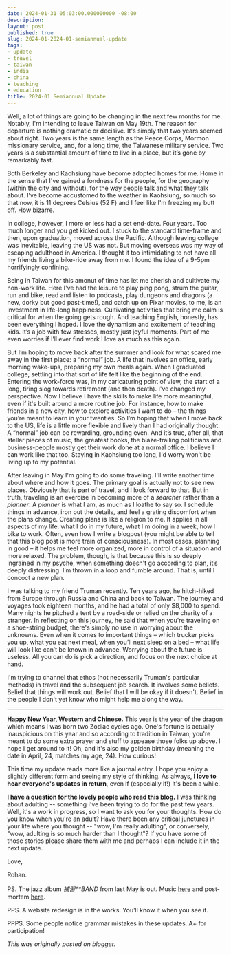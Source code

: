 ```yaml
---
date: 2024-01-31 05:03:00.000000000 -08:00
description:
layout: post
published: true
slug: 2024-01-2024-01-semiannual-update
tags:
- update
- travel
- taiwan
- india
- china
- teaching
- education
title: 2024-01 Semiannual Update
---
```

Well, a lot of things are going to be changing in the next few months for me. Notably, I'm intending to leave Taiwan on May 19th. The reason for departure is nothing dramatic or decisive. It's simply that two years seemed about right. Two years is the same length as the Peace Corps, Mormon missionary service, and, for a long time, the Taiwanese military service. Two years is a substantial amount of time to live in a place, but it’s gone by remarkably fast.

Both Berkeley and Kaohsiung have become adopted homes for me. Home in
the sense that I've gained a fondness for the people, for the
geography (within the city and without), for the way people talk and
what they talk about. I've become accustomed to the weather in
Kaohsiung, so much so that now, it is 11 degrees Celsius (52 F) and I
feel like I'm freezing my butt off. How bizarre.

In college, however, I more or less had a set end-date. Four years. Too much longer and you get kicked out. I stuck to the standard
time-frame and then, upon graduation, moved across the Pacific.
Although leaving college was inevitable, leaving the US was not. But
moving overseas was my way of escaping adulthood in America. I
thought it too intimidating to not have all my friends living a
bike-ride away from me. I found the idea of a 9-5pm horrifyingly
confining.

Being in Taiwan for this amonut of time has let me cherish and
cultivate my non-work life. Here I've had the leisure to play ping pong, strum the
guitar, run and bike, read and listen to podcasts, play dungeons and
dragons (a new, dorky but good past-time!), and catch up on Pixar
movies, to me, is an investment in life-long happiness. Cultivating
activities that bring me calm is critical for when the going gets rough. And teaching English, honestly, has been
everything I hoped. I love the dynamism and excitement of teaching
kids. It’s a job with few stresses, mostly just joyful moments. Part of me
even worries if I’ll ever find work I love as much as this again.

But I’m hoping to move back after the summer and look for what
scared me away in the first place: a “normal” job. A life that
involves an office, early morning wake-ups, preparing my own meals
again. When I graduated college, settling into that sort of life felt
like the beginning of the end. Entering the work-force was, in my
caricaturing point of view, the start of a long, tiring slog towards
retirement (and then death). I've changed my perspective. Now I believe I have the skills to make life more meaningful, even if it's built around a more routine job. For instance, how to make friends in a new city, how to explore activities I want to
do – the things you’re meant to learn in your twenties. So I’m
hoping that when I move back to the US, life is a little more
flexible and lively than I had originally thought. A “normal” job
can be rewarding, grounding even. And it’s true, after all, that
stellar pieces of music, the greatest books, the blaze-trailing
politicians and business-people mostly get their work done at a
normal office. I believe I can work like that too. Staying in
Kaohsiung too long, I'd worry won't be living up to my potential.

After leaving in May I'm going to do some traveling. I'll write
another time about where and how it goes. The primary goal is
actually not to see new places. Obviously that is part of travel, and
I look forward to that. But in truth, traveling is an exercise in
becoming more of a *searcher* rather than a *planner*. A
*planner* is what I am, as much as I loathe to say so. I
schedule things in advance, iron out the details, and feel a grating
discomfort when the plans change. Creating plans is like a religion
to me. It applies in all aspects of my life: what I do in my future,
what I'm doing in a week, how I bike to work. Often, even how I write
a blogpost (you might be able to tell that this blog post is more
train of consciousness). In most cases, planning in good – it helps
me feel more organized, more in control of a situation and more
relaxed. The problem, though, is that because this is so deeply
ingrained in my psyche, when something doesn't go according to plan,
it’s deeply distressing. I’m thrown in a loop and fumble around.
That is, until I concoct a new plan.

I was talking to my friend Truman recently. Ten years ago, he
hitch-hiked from Europe through Russia and China and back to Taiwan.
The journey and voyages took eighteen months, and he had a total of only $8,000 to spend. Many nights he pitched a tent by a
road-side or relied on the charity of a stranger. In reflecting on
this journey, he said that when you're traveling on a shoe-string
budget, there's simply no use in worrying about the unknowns. Even
when it comes to important things – which trucker picks you up,
what you eat next meal, when you’ll next sleep on a bed – what life will look like can’t be known in advance. Worrying about the future is
useless. All you can do is pick a direction, and focus on the next
choice at hand.

I'm trying to channel that ethos (not necessarily Truman's
particular methods) in travel and the subsequent job search. It involves some beliefs.
Belief that things will work out. Belief that I will be okay if it
doesn't. Belief in the people I don't yet know who might help me
along the way.

--------

**Happy New Year, Western and Chinese.** This year is the year
of the dragon which means I was born two Zodiac cycles ago. One's
fortune is actually inauspicious on this year and so according to
tradition in Taiwan, you're meant to do some extra prayer and stuff
to appease those folks up above. I hope I get around to it! Oh, and
it's also my golden birthday (meaning the date in April, 24, matches
my age, 24). How curious!

This time my update reads more like a journal entry. I hope you
enjoy a slightly different form and seeing my style of thinking. As
always, **I love to hear everyone's updates in return**, even if
(especially if!) it's been a while.

**I have a question for the lovely people who read this blog.**
I was thinking about adulting -- something I've been trying to do for
the past few years. Well, it's a work in progress, so I want to ask
you for your thoughts. How do you know when you're an adult? Have
there been any critical junctures in your life where you thought --
"wow, I'm really adulting", or conversely, "wow,
adulting is so much harder than I thought"? If you have some of
those stories please share them with me and perhaps I can include it
in the next update.

Love,

Rohan.

PS. The jazz album *補習**BAND*
from last May is out. Music [here](https://www.youtube.com/playlist?list=PLLmNtQG2epzFG2PwtDTz4U9OVDCsiJGG8) and post-mortem [here](https://www.rohanprasad.org/2023/11/band-album-is-out.html).

PPS. A website redesign is in the works. You’ll know it when you
see it.

PPPS.
Some people notice grammar mistakes in these
updates.
A+ for participation!  

*This was originally posted on blogger.*
